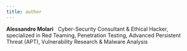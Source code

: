 ```yaml
---
title: author
---
```


**Alessandro Molari** &nbsp; Cyber-Security Consultant & Ethical Hacker, specialized in Red Teaming, Penetration Testing, Advanced Persistent Threat (APT), Vulnerability Research & Malware Analysis
